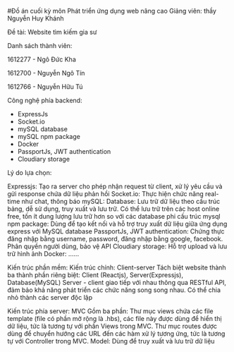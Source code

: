 

#Đồ án cuối kỳ môn Phát triển ứng dụng web nâng cao Giảng viên: thầy Nguyễn Huy Khánh

Đề tài: Website tìm kiếm gia sư

Danh sách thành viên:

1612277 - Ngô Đức Kha

1612700 - Nguyễn Ngô Tín

1612766 - Nguyễn Hữu Tú

Công nghệ phía backend:
+ ExpressJs
+ Socket.io
+ mySQL database
+ mySQL npm package
+ Docker
+ PassportJs, JWT authentication
+ Cloudiary storage

Lý do lựa chọn:

Expressjs: Tạo ra server cho phép nhận request từ client, xử lý yêu cầu và gửi response chứa dữ liệu phản hồi
Socket.io: Thực hiện chức năng real-time như chat, thông báo
mySQL: Database: Lưu trữ dữ liệu theo cấu trúc bảng, dễ sử dụng, truy xuất và lưu trữ. Có thể lưu trữ trên các host online free, tốn ít dung lượng lưu trữ hơn so với các database phi cấu trúc
mysql npm package: Dùng để tạo kết nối và hỗ trợ truy xuất dữ liệu giữa ứng dụng express với MySQL database
PassportJs, JWT authentication: Chứng thực đăng nhập bằng username, password, đăng nhập bằng google, facebook. Phân quyền người dùng, bảo vệ API
Cloudiary storage: Hỗ trợ upload và lưu trữ hình ảnh
Docker: ......

Kiến trúc phần mềm:
Kiến trúc chính: Client-server
Tách biệt website thành ba thành phần riêng biệt: Client (Reactjs), Server(Expressjs), Database(MySQL)
Server - client giao tiếp với nhau thông qua RESTful API, đảm bảo khả năng phát triển các chức năng song song nhau. Có thể chia nhỏ thành các server độc lập

Kiến trúc phía server: MVC
Gồm ba phần: 
Thư mục views chứa các file template (file có phần mở rộng là .hbs), các file này được dùng để hiển thị dữ liệu, tức là tương tự với phần Views trong MVC.
Thư mục routes được dùng để chuyển hướng các URL đến các hàm xử lý tương ứng, tức là tương tự với Controller trong MVC.
Model: Dùng để truy xuất và lưu trữ dữ liệu
